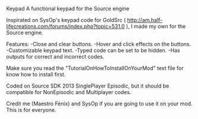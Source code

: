 Keypad
A functional keypad for the Source engine

Inspirated on SysOp's keypad code for GoldSrc ( http://am.half-lifecreations.com/forums/index.php?topic=531.0 ), 
I made my own for the Source engine.

Features:
-Close and clear buttons.
-Hover and click effects on the buttons.
-Customizable keypad text.
-Typed code can be set to be hidden.
-Has outputs for correct and incorrect codes.

Make sure you read the "TutorialOnHowToInstallOnYourMod" text file for know how to install first.

Coded on Source SDK 2013 SinglePlayer Episodic, but it should be compatible for NonEpisodic and Multiplayer codes.

Credit me (Maestro Fénix) and SysOp if you are going to use it on your mod. This is for everyone.
